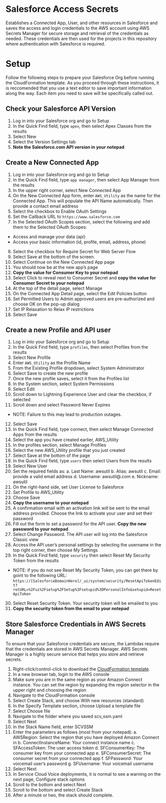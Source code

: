 # Salesforce Access Secrets
Establishes a Connected App, User, and other resources in Salesforce and saves the access and login credentials to the AWS account using AWS Secrets Manager for secure storage and retrieval of the credentials as needed. These credentials are then used for the projects in this repository where authentication with Salesforce is required.

# Setup
Follow the following steps to prepare your Salesforce Org before running the CloudFormation template. As you proceed through these instructions, it is reccomended that you use a text editor to save important information along the way. Each item you need to save will be specifically called out.

## Check your Salesforce API Version
1. Log in into your Salesforce org and go to Setup 
2.	In the Quick Find field, type `apex`, then select Apex Classes from the results 
3.	Select New
4.	Select the Version Settings tab
5.	**Note the Salesforce.com API version in your notepad**

## Create a New Connected App
1.	Log in into your Salesforce org and go to Setup 
2.	In the Quick Find field, type `app manager`, then select App Manager from the results 
3.	In the upper right corner, select New Connected App
4.	On the New Connected App form, enter `AWS_Utility` as the name for the Connected App. This will populate the API Name automatically. Then provide a contact email address
5.	Select the checkbox to Enable OAuth Settings 
6.	Set the Callback URL to `https://www.salesforce.com`
7.	In the Selected OAuth Scopes section, select the following and add them to the Selected OAuth Scopes:
  * Access and manage your data (api)
  * Access your basic information (id, profile, email, address, phone)
8.	Select the checkbox for Require Secret for Web Server Flow
9.	Select Save at the bottom of the screen.
10.	Select Continue on the New Connected App page
11.	You should now be at the new app’s page
12.	**Copy the value for Consumer Key to your notepad**
13.	Select Click to reveal next to Consumer Secret and **copy the value for Consumer Secret to your notepad**
14.	At the top of the detail page, select Manage
15.	On the Connected App Detail page, select the Edit Policies button
16.	Set Permitted Users to Admin approved users are pre-authorized and choose OK on the pop-up dialog
17.	Set IP Relaxation to Relax IP restrictions
18.	Select Save

## Create a new Profile and API user
1.	Log in into your Salesforce org and go to Setup 
2.	In the Quick Find field, type `profiles`, then select Profiles from the results 
3.	Select New Profile
4.	Enter `AWS_Utility` as the Profile Name
5.	From the Existing Profile dropdown, select System Administrator
6.	Select Save to create the new profile
7.	Once the new profile saves, select it from the Profiles list
8.	In the System section, select System Permissions
9.	Select Edit
10.	Scroll down to Lightning Experience User and clear the checkbox, if selected
11.	Scroll down and select Password Never Expires 
  * NOTE: Failure to this may lead to production outages.
12.	Select Save
13.	In the Quick Find field, type connect, then select Manage Connected Apps from the results 
14.	Select the app you have created earlier, AWS_Utility 
15.	In the profiles section, select Manage Profiles
16.	Select the new AWS_Utility profile that you just created
17.	Select Save at the bottom of the page
18.	In the Quick Find field, type `users` then select Users from the results 
19.	Select New User
20.	Set the required fields as:
  a.	Last Name: awsutil
  b.	Alias: awsutil
  c.	Email: provide a valid email address
  d.	Username: awsutil@<yoursalesforcedomain>.com
  e.	Nickname: awsutil
21.	On the right-hand side, set User License to Salesforce
22.	Set Profile to AWS_Utility
23.	Choose Save
24.	**Copy the username to your notepad**
25.	A confirmation email with an activation link will be sent to the email address provided. Choose the link to activate your user and set their password
26.	Fill out the form to set a password for the API user. **Copy the new password to your notepad**
27.	Select Change Password. The API user will log into the Salesforce Classic view
28.	Access the API user’s personal settings by selecting the username in the top right corner, then choose My Settings 
29.	In the Quick Find field, type `security` then select Reset My Security Token from the results
  - NOTE: if you do not see Reset My Security Token, you can get there by goint to the following URL: `https://[SalesforceDomainHere]/_ui/system/security/ResetApiTokenEdit?retURL=%2Fui%2Fsetup%2FSetup%3Fsetupid%3DPersonalInfo&setupid=ResetApiToken`
30.	Select Reset Security Token. Your security token will be emailed to you
31.	**Copy the security token from the email to your notepad**

## Store Salesforce Credentials in AWS Secrets Manager
To ensure that your Salesforce credentials are secure, the Lambdas require that the credentials are stored in AWS Secrets Manager. AWS Secrets Manager is a highly secure service that helps you store and retrieve secrets.

1.	Right-click/control-click to download the [CloudFormation template](https://raw.githubusercontent.com/amazon-connect/amazon-connect-salesforce-scv/master/common/SCV-SalesforceAccessSecrets/CloudFormation/scv-ssm.yaml).
2. In a new browser tab, login to the AWS console
3.	Make sure you are in the same region as your Amazon Connect instance. You can set the region by expanding the region selector in the upper right and choosing the region
4.	Navigate to the CloudFormation console
5.	Select Create Stack, and choose With new resources (standard)
6.	In the Specify Template section, choose Upload a template file
7.	Select Choose file
8.	Navigate to the folder where you saved scv_ssm.yaml
9.	Select Next
10.	In the Stack Name field, enter SCVSSM
11.	Enter the parameters as follows (most from your notepad):
  a.	AWSRegion: Select the region that you have deployed Amazon Connect in
  b.	ConnectInstanceName: Your connect instance name
  c.	SFAccessToken: The user access token
  d.	SFConsumerKey: The consumer key from your connected app
  e.	SFConsumerSecret: The consumer secret from your connected app
  f.	SFPassword: Your voicemail user’s password
  g.	SFUsername: Your voicemail username
12.	Select Next
13.	In Service Cloud Voice deployments, it is normal to see a warning on the next page, Configure stack options
14.	Scroll to the bottom and select Next
15.	Scroll to the bottom and select Create Stack
16.	After a minute or two, the stack should complete.
